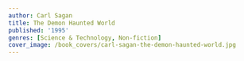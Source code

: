 ```yaml
---
author: Carl Sagan
title: The Demon Haunted World
published: '1995'
genres: [Science & Technology, Non-fiction]
cover_image: /book_covers/carl-sagan-the-demon-haunted-world.jpg
---
```


